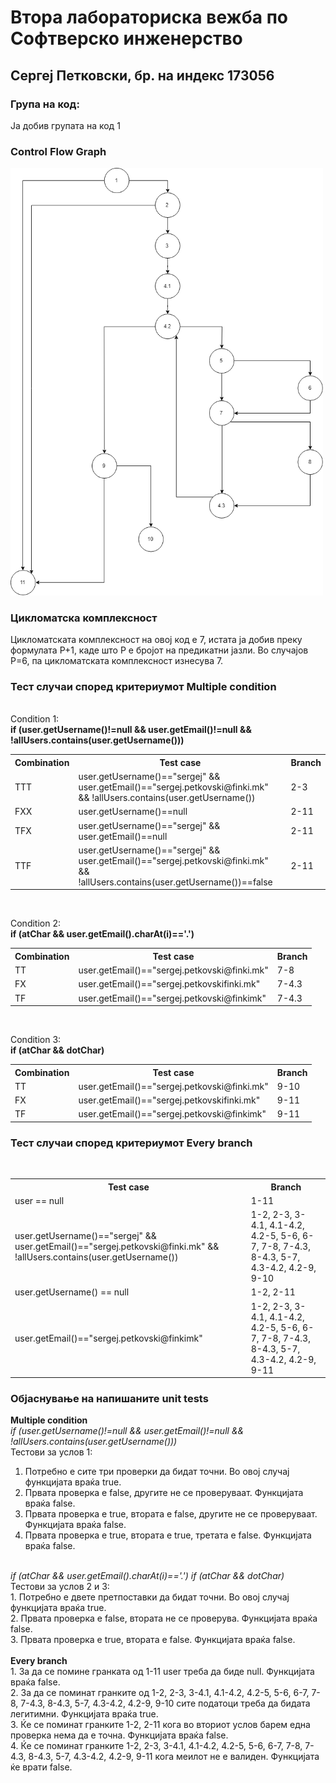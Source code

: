 # Втора лабораториска вежба по Софтверско инженерство
## Сергеј Петковски, бр. на индекс 173056
### Група на код:
Ја добив групата на код 1

### Control Flow Graph
<img src="CFG.png" width="500">

### Цикломатска комплексност
Цикломатската комплексност на овој код е 7, истата ја добив преку формулата P+1, каде што P е бројот на предикатни јазли. Во случајoв P=6, па цикломатската комплексност изнесува 7.
### Тест случаи според критериумот Multiple condition
<br>
Condition 1: 
<br>
<b>if (user.getUsername()!=null && user.getEmail()!=null && !allUsers.contains(user.getUsername()))</b>
<table>
  <tr>
  <th>Combination</th>
    <th>Test case</th>
    <th>Branch</th>
  </tr>
  <tr>
    <td>TTT</td> <td>user.getUsername()=="sergej" && user.getEmail()=="sergej.petkovski@finki.mk" && !allUsers.contains(user.getUsername())</td> <td>2-3</td>
  </tr>
  <tr>
    <td>FXX</td> <td>user.getUsername()==null</td> <td>2-11</td>
  </tr>
  <tr>
    <td>TFX</td> <td>user.getUsername()=="sergej" && user.getEmail()==null</td> <td>2-11</td>
  </tr>
  <tr>
    <td>TTF</td> <td>user.getUsername()=="sergej" && user.getEmail()=="sergej.petkovski@finki.mk" && !allUsers.contains(user.getUsername())==false</td> <td>2-11</td>
  </tr>
</table>
<br>

Condition 2: 
<br>
<b>if (atChar && user.getEmail().charAt(i)=='.')</b>
<table>
  <tr>
  <th>Combination</th>
    <th>Test case</th>
    <th>Branch</th>
  </tr>
  <tr>
    <td>TT</td> <td>user.getEmail()=="sergej.petkovski@finki.mk"</td> <td>7-8</td>
  </tr>
  <tr>
    <td>FX</td> <td>user.getEmail()=="sergej.petkovskifinki.mk"</td> <td>7-4.3</td>
  </tr>
  <tr>
    <td>TF</td> <td>user.getEmail()=="sergej.petkovski@finkimk"</td> <td>7-4.3</td>
  </tr>
</table>
<br>

Condition 3: 
<br>
<b>if (atChar && dotChar)</b>
<table>
  <tr>
  <th>Combination</th>
    <th>Test case</th>
    <th>Branch</th>
  </tr>
  <tr>
    <td>TT</td> <td>user.getEmail()=="sergej.petkovski@finki.mk"</td> <td>9-10</td>
  </tr>
  <tr>
    <td>FX</td> <td>user.getEmail()=="sergej.petkovskifinki.mk"</td> <td>9-11</td>
  </tr>
  <tr>
    <td>TF</td> <td>user.getEmail()=="sergej.petkovski@finkimk"</td> <td>9-11</td>
  </tr>
</table>

### Тест случаи според критериумот Every branch
<br>
<table>
  <tr>
    <th>Test case</th>
    <th>Branch</th>
  </tr>
  <tr>
    <td>user == null</td> <td>1-11</td> 
  </tr>
  <tr>
    <td>user.getUsername()=="sergej" && user.getEmail()=="sergej.petkovski@finki.mk" && !allUsers.contains(user.getUsername()) </td> <td>1-2, 2-3, 3-4.1, 4.1-4.2, 4.2-5, 5-6, 6-7, 7-8, 7-4.3, 8-4.3, 5-7, 4.3-4.2, 4.2-9, 9-10</td> 
  </tr>
  <tr>
    <td>user.getUsername() == null</td> <td>1-2, 2-11</td>
  </tr>
  <tr>
    <td>user.getEmail()=="sergej.petkovski@finkimk"</td> <td>1-2, 2-3, 3-4.1, 4.1-4.2, 4.2-5, 5-6, 6-7, 7-8, 7-4.3, 8-4.3, 5-7, 4.3-4.2, 4.2-9, 9-11</td>
  </tr>
</table>




### Објаснување на напишаните unit tests




<b>Multiple condition</b>
<br>
<i>if (user.getUsername()!=null && user.getEmail()!=null && !allUsers.contains(user.getUsername()))</i><br>
Тестови за услов 1:
<br>
1. Потребно е сите три проверки да бидат точни. Во овој случај функцијата враќа true. 
2. Првата проверка е false, другите не се проверуваат. Функцијата враќа false.
3. Првата проверка е true, втората е false, другите не се проверуваат. Функцијата враќа false.
4. Првата проверка е true, втората е true, третата е false. Функцијата враќа false.

<br>
<i>if (atChar && user.getEmail().charAt(i)=='.')</i> <i>if (atChar && dotChar)</i>
<br>
Тестови за услов 2 и 3:
<br> 
1. Потребно е двете претпоставки да бидат точни. Во овој случај функцијата враќа true.<br>
2. Првата проверка е false, втората не се проверува. Функцијата враќа false.<br>
3. Првата проверка е true, втората е false. Функцијата враќа false.<br>

<br>
<b>Every branch</b>
<br>
1. За да се помине гранката од 1-11 user треба да биде null. Функцијата враќа false. <br>
2. За да се поминат гранките од 1-2, 2-3, 3-4.1, 4.1-4.2, 4.2-5, 5-6, 6-7, 7-8, 7-4.3, 8-4.3, 5-7, 4.3-4.2, 4.2-9, 9-10 сите податоци треба да бидата легитимни. Функцијата враќа true. <br>
3. Ќе се поминат гранките 1-2, 2-11 кога во вториот услов барем една проверка нема да е точна. Функцијата враќа false. <br>
4. Ќе се поминат гранките 1-2, 2-3, 3-4.1, 4.1-4.2, 4.2-5, 5-6, 6-7, 7-8, 7-4.3, 8-4.3, 5-7, 4.3-4.2, 4.2-9, 9-11 кога меилот не е валиден. Функцијата ќе врати false.
<br>


